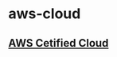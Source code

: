 # aws-cloud

## [AWS Cetified Cloud](https://www.udemy.com/course/aws-certified-cloud-practitioner-new/)